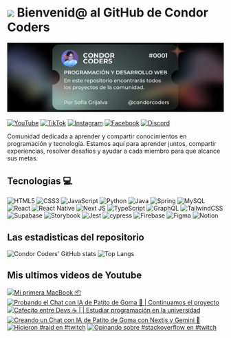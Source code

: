 # <img src="https://media.giphy.com/media/lGhBlBMIN2XsEteTN3/giphy.gif" width="100"/> Bienvenid@ al GitHub de Condor Coders

![Banner de Condor Coders](banner-github-condor-coders.png)

[![YouTube](https://img.shields.io/badge/YouTube-%23FF0000.svg?style=for-the-badge&logo=YouTube&logoColor=white)](https://www.youtube.com/@condorcoders)
[![TikTok](https://img.shields.io/badge/TikTok-%23000000.svg?style=for-the-badge&logo=TikTok&logoColor=white)](https://www.tiktok.com/@condorcoders)
[![Instagram](https://img.shields.io/badge/Instagram-%23E4405F.svg?style=for-the-badge&logo=Instagram&logoColor=white)](https://www.instagram.com/condorcoders/)
[![Facebook](https://img.shields.io/badge/Facebook-%231877F2.svg?style=for-the-badge&logo=Facebook&logoColor=white)](https://www.facebook.com/condorcoders/)
[![Discord](https://img.shields.io/badge/Discord-%235865F2.svg?style=for-the-badge&logo=discord&logoColor=white)](https://discord.gg/ah7zYsBU)

Comunidad dedicada a aprender y compartir conocimientos en programación y tecnología. Estamos aquí para aprender juntos, compartir experiencias, resolver desafíos y ayudar a cada miembro para que alcance sus metas.

## Tecnologias 💻
![HTML5](https://img.shields.io/badge/html5-%23E34F26.svg?style=for-the-badge&logo=html5&logoColor=white)
![CSS3](https://img.shields.io/badge/css3-%231572B6.svg?style=for-the-badge&logo=css3&logoColor=white)
![JavaScript](https://img.shields.io/badge/javascript-%23323330.svg?style=for-the-badge&logo=javascript&logoColor=%23F7DF1E)
![Python](https://img.shields.io/badge/python-3670A0?style=for-the-badge&logo=python&logoColor=ffdd54)
![Java](https://img.shields.io/badge/java-%23ED8B00.svg?style=for-the-badge&logo=openjdk&logoColor=white)
![Spring](https://img.shields.io/badge/spring-%236DB33F.svg?style=for-the-badge&logo=spring&logoColor=white)
![MySQL](https://img.shields.io/badge/mysql-%2300f.svg?style=for-the-badge&logo=mysql&logoColor=white)
<br/>
![React](https://img.shields.io/badge/react-%2320232a.svg?style=for-the-badge&logo=react&logoColor=%2361DAFB)
![React Native](https://img.shields.io/badge/react_native-%2320232a.svg?style=for-the-badge&logo=react&logoColor=%2361DAFB)
![Next JS](https://img.shields.io/badge/Next-black?style=for-the-badge&logo=next.js&logoColor=white)
![TypeScript](https://img.shields.io/badge/typescript-%23007ACC.svg?style=for-the-badge&logo=typescript&logoColor=white)
![GraphQL](https://img.shields.io/badge/-GraphQL-E10098?style=for-the-badge&logo=graphql&logoColor=white)
![TailwindCSS](https://img.shields.io/badge/tailwindcss-%2338B2AC.svg?style=for-the-badge&logo=tailwind-css&logoColor=white)
<br/>
![Supabase](https://img.shields.io/badge/Supabase-3ECF8E?style=for-the-badge&logo=supabase&logoColor=white)
![Storybook](https://img.shields.io/badge/-Storybook-FF4785?style=for-the-badge&logo=storybook&logoColor=white)
![Jest](https://img.shields.io/badge/-jest-%23C21325?style=for-the-badge&logo=jest&logoColor=white)
![cypress](https://img.shields.io/badge/-cypress-%23E5E5E5?style=for-the-badge&logo=cypress&logoColor=058a5e)
![Firebase](https://img.shields.io/badge/Firebase-039BE5?style=for-the-badge&logo=Firebase&logoColor=white)
![Figma](https://img.shields.io/badge/figma-%23F24E1E.svg?style=for-the-badge&logo=figma&logoColor=white)
![Notion](https://img.shields.io/badge/Notion-%23000000.svg?style=for-the-badge&logo=notion&logoColor=white)

## Las estadisticas del repositorio
![Condor Coders' GitHub stats](https://github-readme-stats.vercel.app/api?username=condorcoders&show_icons=true&theme=dark) ![Top Langs](https://github-readme-stats.vercel.app/api/top-langs/?username=condorcoders&layout=compact&theme=dark)

## Mis ultimos videos de Youtube
<!-- BEGIN YOUTUBE-CARDS -->
[![Mi primera MacBook 📦](https://ytcards.demolab.com/?id=UTr1-t5bhZA&title=Mi+primera+MacBook+%F0%9F%93%A6&lang=en&timestamp=1725409782&background_color=%230d1117&title_color=%23ffffff&stats_color=%23dedede&max_title_lines=1&width=250&border_radius=5 "Mi primera MacBook 📦")](https://www.youtube.com/watch?v=UTr1-t5bhZA)
[![Probando el Chat con IA de Patito de Goma 🦆 | Continuamos el proyecto](https://ytcards.demolab.com/?id=QKAl_JSgyKk&title=Probando+el+Chat+con+IA+de+Patito+de+Goma+%F0%9F%A6%86+%7C+Continuamos+el+proyecto&lang=en&timestamp=1724285048&background_color=%230d1117&title_color=%23ffffff&stats_color=%23dedede&max_title_lines=1&width=250&border_radius=5 "Probando el Chat con IA de Patito de Goma 🦆 | Continuamos el proyecto")](https://www.youtube.com/watch?v=QKAl_JSgyKk)
[![Cafecito entre Devs ☕ | | Estudiar programación en la universidad](https://ytcards.demolab.com/?id=DVZWeB-U0vo&title=Cafecito+entre+Devs+%E2%98%95+%7C+%7C+Estudiar+programaci%C3%B3n+en+la+universidad&lang=en&timestamp=1724284877&background_color=%230d1117&title_color=%23ffffff&stats_color=%23dedede&max_title_lines=1&width=250&border_radius=5 "Cafecito entre Devs ☕ | | Estudiar programación en la universidad")](https://www.youtube.com/watch?v=DVZWeB-U0vo)
[![Creando un Chat con IA de Patito de Goma con Nextjs y Gemini 🦆](https://ytcards.demolab.com/?id=YpyOBo-f7xY&title=Creando+un+Chat+con+IA+de+Patito+de+Goma+con+Nextjs+y+Gemini+%F0%9F%A6%86&lang=en&timestamp=1724205019&background_color=%230d1117&title_color=%23ffffff&stats_color=%23dedede&max_title_lines=1&width=250&border_radius=5 "Creando un Chat con IA de Patito de Goma con Nextjs y Gemini 🦆")](https://www.youtube.com/watch?v=YpyOBo-f7xY)
[![Hicieron #raid en #twitch](https://ytcards.demolab.com/?id=9O7rmFAV0nY&title=Hicieron+%23raid+en+%23twitch&lang=en&timestamp=1723914301&background_color=%230d1117&title_color=%23ffffff&stats_color=%23dedede&max_title_lines=1&width=250&border_radius=5 "Hicieron #raid en #twitch")](https://www.youtube.com/watch?v=9O7rmFAV0nY)
[![Opinando sobre #stackoverflow en #twitch](https://ytcards.demolab.com/?id=dzykOu_DFMM&title=Opinando+sobre+%23stackoverflow+en+%23twitch&lang=en&timestamp=1723859273&background_color=%230d1117&title_color=%23ffffff&stats_color=%23dedede&max_title_lines=1&width=250&border_radius=5 "Opinando sobre #stackoverflow en #twitch")](https://www.youtube.com/watch?v=dzykOu_DFMM)
<!-- END YOUTUBE-CARDS -->
